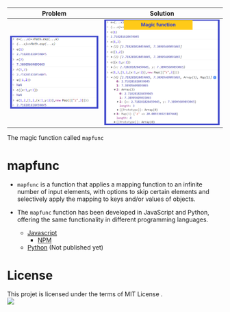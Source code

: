 |Problem|Solution|
|-|-|
|![problem](./assets/problem.png)|![problem](./assets/solution.png)|

The magic function called `mapfunc`
# mapfunc
- `mapfunc` is a function that applies a mapping function to an infinite number of input elements, with options to skip certain elements and selectively apply the mapping to keys and/or values of objects.

- The `mapfunc` function has been developed in JavaScript and Python, offering the same functionality in different programming languages.
  - [Javascript](https://github.com/zakarialaoui10/mapfunc/tree/main/Javascript#readme)
    * [NPM](https://www.npmjs.com/package/mapfunc)
  - [Python](https://github.com/zakarialaoui10/mapfunc/tree/main/Python#readme) (Not published yet)

# License 
This projet is licensed under the terms of MIT License .<br>
<img src="https://img.shields.io/github/license/zakarialaoui10/zikojs?color=rgb%2820%2C21%2C169%29">
